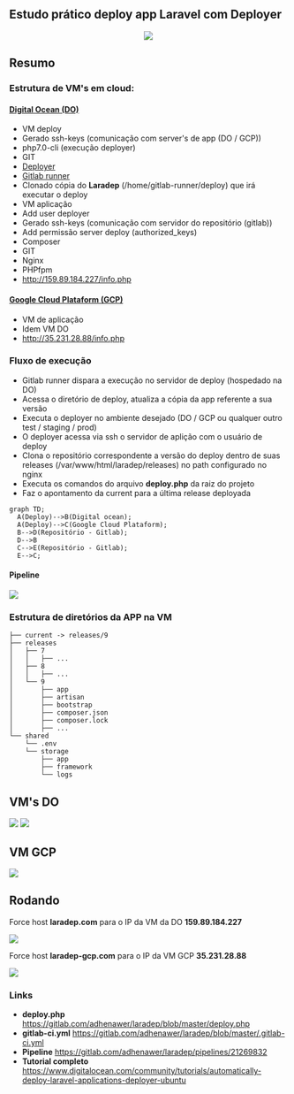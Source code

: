 ## Estudo prático deploy app Laravel com Deployer

<p align="center"><img src="https://cdn-images-1.medium.com/max/600/1*66Tm-wXmrzcwPX9yre5x1A.gif"></p>

## Resumo

### Estrutura de VM's em cloud:

#### [Digital Ocean (DO)](https://www.digitalocean.com)
 - VM deploy
  - Gerado ssh-keys (comunicação com server's de app (DO / GCP))
  - php7.0-cli (execução deployer)
  - GIT
  - [Deployer](https://deployer.org)
  - [Gitlab runner](https://docs.gitlab.com/runner)
  - Clonado cópia do **Laradep** (/home/gitlab-runner/deploy) que irá executar o deploy
 - VM aplicação
  - Add user deployer
  - Gerado ssh-keys (comunicação com servidor do repositório (gitlab))
  - Add permissão server deploy (authorized_keys)
  - Composer
  - GIT 
  - Nginx
  - PHPfpm
  - http://159.89.184.227/info.php
 
#### [Google Cloud Plataform (GCP)](https://cloud.google.com/)
 - VM de aplicação
  - Idem VM DO
  - http://35.231.28.88/info.php

### Fluxo de execução

- Gitlab runner dispara a execução no servidor de deploy (hospedado na DO)
- Acessa o diretório de deploy, atualiza a cópia da app referente a sua versão
- Executa o deployer no ambiente desejado (DO / GCP ou qualquer outro test / staging / prod) 
- O deployer acessa via ssh o servidor de aplição com o usuário de deploy
- Clona o repositório correspondente a versão do deploy dentro de suas releases (/var/www/html/laradep/releases) no path configurado no nginx
- Executa os comandos do arquivo **deploy.php** da raiz do projeto
- Faz o apontamento da current para a última release deployada

```mermaid
graph TD;
  A(Deploy)-->B(Digital ocean);
  A(Deploy)-->C(Google Cloud Plataform);
  B-->D(Repositório - Gitlab);
  D-->B
  C-->E(Repositório - Gitlab);
  E-->C;
```

#### Pipeline

<img src="https://image.ibb.co/daCYdc/Screen_Shot_2018_04_29_at_20_32_27.png">

### Estrutura de diretórios da APP na VM
```
├── current -> releases/9
├── releases
│   ├── 7
│   │   ├── ...
│   ├── 8
│   │   ├── ...
│   └── 9
│       ├── app
│       ├── artisan
│       ├── bootstrap
│       ├── composer.json
│       ├── composer.lock
│       ├── ...
└── shared
    └── .env
    └── storage
        ├── app
        ├── framework
        └── logs
```

## VM's DO
<img src="https://image.ibb.co/kMLVOc/Screen_Shot_2018_04_28_at_21_41_33.png">
<img src="https://image.ibb.co/cKPqOc/Screen_Shot_2018_04_28_at_21_41_57.png">

## VM GCP
<img src="https://image.ibb.co/jqco9H/Screen_Shot_2018_04_28_at_21_49_31.png">

## Rodando

Force host **laradep.com** para o IP da VM da DO **159.89.184.227**

<img src="https://image.ibb.co/dRuzic/Screen_Shot_2018_04_28_at_20_56_43.png">

Force host **laradep-gcp.com** para o IP da VM GCP **35.231.28.88**

<img src="https://image.ibb.co/huiBWx/Screen_Shot_2018_04_29_at_20_43_46.png">

### Links
- **deploy.php** https://gitlab.com/adhenawer/laradep/blob/master/deploy.php
- **gitlab-ci.yml** https://gitlab.com/adhenawer/laradep/blob/master/.gitlab-ci.yml
- **Pipeline** https://gitlab.com/adhenawer/laradep/pipelines/21269832
- **Tutorial completo** https://www.digitalocean.com/community/tutorials/automatically-deploy-laravel-applications-deployer-ubuntu